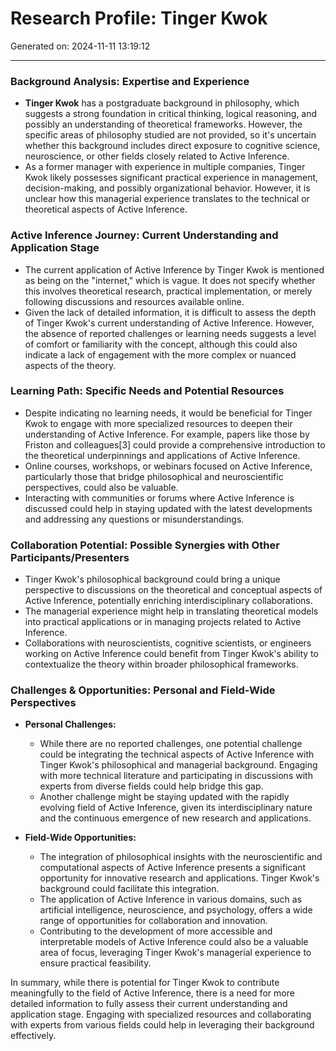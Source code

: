 # Research Profile: Tinger Kwok

Generated on: 2024-11-11 13:19:12

---

### Background Analysis: Expertise and Experience

- **Tinger Kwok** has a postgraduate background in philosophy, which suggests a strong foundation in critical thinking, logical reasoning, and possibly an understanding of theoretical frameworks. However, the specific areas of philosophy studied are not provided, so it's uncertain whether this background includes direct exposure to cognitive science, neuroscience, or other fields closely related to Active Inference.
- As a former manager with experience in multiple companies, Tinger Kwok likely possesses significant practical experience in management, decision-making, and possibly organizational behavior. However, it is unclear how this managerial experience translates to the technical or theoretical aspects of Active Inference.

### Active Inference Journey: Current Understanding and Application Stage

- The current application of Active Inference by Tinger Kwok is mentioned as being on the "internet," which is vague. It does not specify whether this involves theoretical research, practical implementation, or merely following discussions and resources available online.
- Given the lack of detailed information, it is difficult to assess the depth of Tinger Kwok's current understanding of Active Inference. However, the absence of reported challenges or learning needs suggests a level of comfort or familiarity with the concept, although this could also indicate a lack of engagement with the more complex or nuanced aspects of the theory.

### Learning Path: Specific Needs and Potential Resources

- Despite indicating no learning needs, it would be beneficial for Tinger Kwok to engage with more specialized resources to deepen their understanding of Active Inference. For example, papers like those by Friston and colleagues[3] could provide a comprehensive introduction to the theoretical underpinnings and applications of Active Inference.
- Online courses, workshops, or webinars focused on Active Inference, particularly those that bridge philosophical and neuroscientific perspectives, could also be valuable.
- Interacting with communities or forums where Active Inference is discussed could help in staying updated with the latest developments and addressing any questions or misunderstandings.

### Collaboration Potential: Possible Synergies with Other Participants/Presenters

- Tinger Kwok's philosophical background could bring a unique perspective to discussions on the theoretical and conceptual aspects of Active Inference, potentially enriching interdisciplinary collaborations.
- The managerial experience might help in translating theoretical models into practical applications or in managing projects related to Active Inference.
- Collaborations with neuroscientists, cognitive scientists, or engineers working on Active Inference could benefit from Tinger Kwok's ability to contextualize the theory within broader philosophical frameworks.

### Challenges & Opportunities: Personal and Field-Wide Perspectives

- **Personal Challenges:**
  - While there are no reported challenges, one potential challenge could be integrating the technical aspects of Active Inference with Tinger Kwok's philosophical and managerial background. Engaging with more technical literature and participating in discussions with experts from diverse fields could help bridge this gap.
  - Another challenge might be staying updated with the rapidly evolving field of Active Inference, given its interdisciplinary nature and the continuous emergence of new research and applications.

- **Field-Wide Opportunities:**
  - The integration of philosophical insights with the neuroscientific and computational aspects of Active Inference presents a significant opportunity for innovative research and applications. Tinger Kwok's background could facilitate this integration.
  - The application of Active Inference in various domains, such as artificial intelligence, neuroscience, and psychology, offers a wide range of opportunities for collaboration and innovation.
  - Contributing to the development of more accessible and interpretable models of Active Inference could also be a valuable area of focus, leveraging Tinger Kwok's managerial experience to ensure practical feasibility.

In summary, while there is potential for Tinger Kwok to contribute meaningfully to the field of Active Inference, there is a need for more detailed information to fully assess their current understanding and application stage. Engaging with specialized resources and collaborating with experts from various fields could help in leveraging their background effectively.
